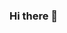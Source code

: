 ### Hi there 👋

<!--
**Lubula/Lubula** is a ✨ _special_ ✨ repository because its `README.md` (this file) appears on your GitHub profile.

Here are some ideas to get you started:

- 🔭 Versatile individual with experience collecting, transforming and organizing data for analysis to help make informed decisions. Excellent understanding and proficiency of platforms for effective data analyses, including SQL, spreadsheets, Tableau and R.  Previous sales experience providing essential soft skills such as presentation skills, research, collaboration, adaptability and attention to detail

- 📫 How to reach me: chikwekwepaulo@gmail.com

- ⚡ Fun fact: I believe my hero academia is the best anime since berserk (I hope you kow both)

